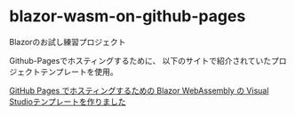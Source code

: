 # blazor-wasm-on-github-pages

Blazorのお試し練習プロジェクト

Github-Pagesでホスティングするために、
以下のサイトで紹介されていたプロジェクトテンプレートを使用。

[GitHub Pages でホスティングするための Blazor WebAssembly の Visual Studioテンプレートを作りました](https://pierre3.hatenablog.com/entry/2020/05/01/215701)
